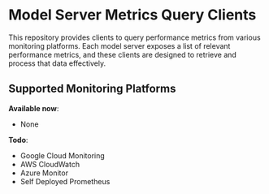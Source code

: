 # Model Server Metrics Query Clients

This repository provides clients to query performance metrics from various monitoring platforms. Each model server exposes a list of relevant performance metrics, and these clients are designed to retrieve and process that data effectively.

## Supported Monitoring Platforms

**Available now**:
- None

**Todo**:
- Google Cloud Monitoring
- AWS CloudWatch
- Azure Monitor
- Self Deployed Prometheus